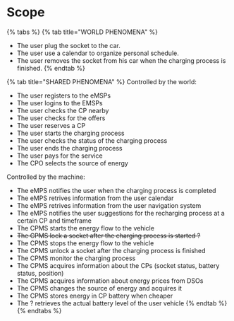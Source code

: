 # Scope

{% tabs %}
{% tab title="WORLD PHENOMENA" %}
* The user plug the socket to the car.
* The user use a calendar to organize personal schedule.
* The user removes the socket from his car when the charging process is finished.
{% endtab %}

{% tab title="SHARED PHENOMENA" %}
Controlled by the world:

* The user registers to the eMSPs
* The user logins to the EMSPs
* The user checks the CP nearby
* The user checks for the offers
* The user reserves a CP
* The user starts the charging process
* The user checks the status of the charging process
* The user ends the charging process
* The user pays for the service
* The CPO selects the source of energy

Controlled by the machine:

* The eMPS notifies the user when the charging process is completed
* The eMPS retrives information from the user calendar
* The eMPS retrives information from the user navigation system
* The eMPS notifies the user suggestions for the recharging process at a certain CP and timeframe
* The CPMS starts the energy flow to the vehicle
* ~~The CPMS lock a socket after the charging process is started ?~~
* The CPMS stops the energy flow to the vehicle
* The CPMS unlock a socket after the charging process is finished
* The CPMS monitor the charging process
* The CPMS acquires information about the CPs (socket status, battery status, position)
* The CPMS acquires information about energy prices from DSOs
* The CPMS  changes the source of energy and acquires it
* The CPMS stores energy in CP battery when cheaper
* The ? retrieves the actual battery level of the user vehicle
{% endtab %}
{% endtabs %}
